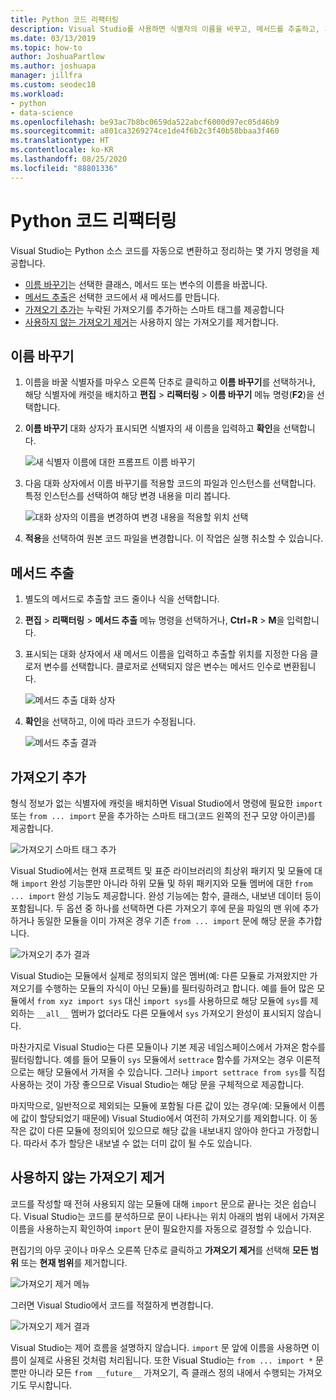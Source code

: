 ```yaml
---
title: Python 코드 리팩터링
description: Visual Studio를 사용하면 식별자의 이름을 바꾸고, 메서드를 추출하고, 가져오기를 추가하고, 사용하지 않는 가져오기를 제거하여 Python 코드를 쉽게 리팩터링할 수 있습니다.
ms.date: 03/13/2019
ms.topic: how-to
author: JoshuaPartlow
ms.author: joshuapa
manager: jillfra
ms.custom: seodec18
ms.workload:
- python
- data-science
ms.openlocfilehash: be93ac7b8bc0659da522abcf6000d97ec05d46b9
ms.sourcegitcommit: a801ca3269274ce1de4f6b2c3f40b58bbaa3f460
ms.translationtype: HT
ms.contentlocale: ko-KR
ms.lasthandoff: 08/25/2020
ms.locfileid: "88801336"
---
```

# <a name="refactor-python-code"></a>Python 코드 리팩터링

Visual Studio는 Python 소스 코드를 자동으로 변환하고 정리하는 몇 가지 명령을 제공합니다.

- [이름 바꾸기](#rename)는 선택한 클래스, 메서드 또는 변수의 이름을 바꿉니다.
- [메서드 추출](#extract-method)은 선택한 코드에서 새 메서드를 만듭니다.
- [가져오기 추가](#add-import)는 누락된 가져오기를 추가하는 스마트 태그를 제공합니다
- [사용하지 않는 가져오기 제거](#remove-unused-imports)는 사용하지 않는 가져오기를 제거합니다.

## <a name="rename"></a>이름 바꾸기

1. 이름을 바꿀 식별자를 마우스 오른쪽 단추로 클릭하고 **이름 바꾸기**를 선택하거나, 해당 식별자에 캐럿을 배치하고 **편집** > **리팩터링** > **이름 바꾸기** 메뉴 명령(**F2**)을 선택합니다.
2. **이름 바꾸기** 대화 상자가 표시되면 식별자의 새 이름을 입력하고 **확인**을 선택합니다.

   ![새 식별자 이름에 대한 프롬프트 이름 바꾸기](media/code-refactor-rename-1.png)

3. 다음 대화 상자에서 이름 바꾸기를 적용할 코드의 파일과 인스턴스를 선택합니다. 특정 인스턴스를 선택하여 해당 변경 내용을 미리 봅니다.

   ![대화 상자의 이름을 변경하여 변경 내용을 적용할 위치 선택](media/code-refactor-rename-2.png)

4. **적용**을 선택하여 원본 코드 파일을 변경합니다. 이 작업은 실행 취소할 수 있습니다.

## <a name="extract-method"></a>메서드 추출

1. 별도의 메서드로 추출할 코드 줄이나 식을 선택합니다.
2. **편집** > **리팩터링** > **메서드 추출** 메뉴 명령을 선택하거나, **Ctrl**+**R** > **M**을 입력합니다.
3. 표시되는 대화 상자에서 새 메서드 이름을 입력하고 추출할 위치를 지정한 다음 클로저 변수를 선택합니다. 클로저로 선택되지 않은 변수는 메서드 인수로 변환됩니다.

   ![메서드 추출 대화 상자](media/code-refactor-extract-method-1.png)

4. **확인**을 선택하고, 이에 따라 코드가 수정됩니다.

   ![메서드 추출 결과](media/code-refactor-extract-method-2.png)

## <a name="add-import"></a>가져오기 추가

형식 정보가 없는 식별자에 캐럿을 배치하면 Visual Studio에서 명령에 필요한 `import` 또는 `from ... import` 문을 추가하는 스마트 태그(코드 왼쪽의 전구 모양 아이콘)를 제공합니다.

![가져오기 스마트 태그 추가](media/code-refactor-add-import-1.png)

Visual Studio에서는 현재 프로젝트 및 표준 라이브러리의 최상위 패키지 및 모듈에 대해 `import` 완성 기능뿐만 아니라 하위 모듈 및 하위 패키지와 모듈 멤버에 대한 `from ... import` 완성 기능도 제공합니다. 완성 기능에는 함수, 클래스, 내보낸 데이터 등이 포함됩니다. 두 옵션 중 하나를 선택하면 다른 가져오기 후에 문을 파일의 맨 위에 추가하거나 동일한 모듈을 이미 가져온 경우 기존 `from ... import` 문에 해당 문을 추가합니다.

![가져오기 추가 결과](media/code-refactor-add-import-2.png)

Visual Studio는 모듈에서 실제로 정의되지 않은 멤버(예: 다른 모듈로 가져왔지만 가져오기를 수행하는 모듈의 자식이 아닌 모듈)를 필터링하려고 합니다. 예를 들어 많은 모듈에서 `from xyz import sys` 대신 `import sys`를 사용하므로 해당 모듈에 `sys`를 제외하는 `__all__` 멤버가 없더라도 다른 모듈에서 `sys` 가져오기 완성이 표시되지 않습니다.

마찬가지로 Visual Studio는 다른 모듈이나 기본 제공 네임스페이스에서 가져온 함수를 필터링합니다. 예를 들어 모듈이 `sys` 모듈에서 `settrace` 함수를 가져오는 경우 이론적으로는 해당 모듈에서 가져올 수 있습니다. 그러나 `import settrace from sys`를 직접 사용하는 것이 가장 좋으므로 Visual Studio는 해당 문을 구체적으로 제공합니다.

마지막으로, 일반적으로 제외되는 모듈에 포함될 다른 값이 있는 경우(예: 모듈에서 이름에 값이 할당되었기 때문에) Visual Studio에서 여전히 가져오기를 제외합니다. 이 동작은 값이 다른 모듈에 정의되어 있으므로 해당 값을 내보내지 않아야 한다고 가정합니다. 따라서 추가 할당은 내보낼 수 없는 더미 값이 될 수도 있습니다.

## <a name="remove-unused-imports"></a>사용하지 않는 가져오기 제거

코드를 작성할 때 전혀 사용되지 않는 모듈에 대해 `import` 문으로 끝나는 것은 쉽습니다. Visual Studio는 코드를 분석하므로 문이 나타나는 위치 아래의 범위 내에서 가져온 이름을 사용하는지 확인하여 `import` 문이 필요한지를 자동으로 결정할 수 있습니다.

편집기의 아무 곳이나 마우스 오른쪽 단추로 클릭하고 **가져오기 제거**를 선택해 **모든 범위** 또는 **현재 범위**를 제거합니다.

![가져오기 제거 메뉴](media/code-refactor-remove-imports-1.png)

그러면 Visual Studio에서 코드를 적절하게 변경합니다.

![가져오기 제거 결과](media/code-refactor-remove-imports-2.png)

Visual Studio는 제어 흐름을 설명하지 않습니다. `import` 문 앞에 이름을 사용하면 이름이 실제로 사용된 것처럼 처리됩니다. 또한 Visual Studio는 `from ... import *` 문뿐만 아니라 모든 `from __future__` 가져오기, 즉 클래스 정의 내에서 수행되는 가져오기도 무시합니다.
